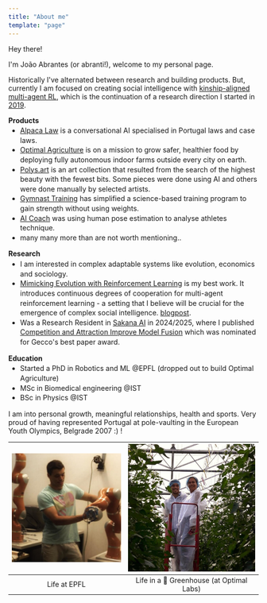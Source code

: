 ```yaml
---
title: "About me"
template: "page"
---
```


<style>ul{line-height: 1.4em;   margin-block-start:0.2em !important;   margin-block-end:0 !important;   list-style-type:disc;}ol{   margin-block-start:0.2em !important;}p { margin-block-end: 0em !important;}</style>

Hey there!

I'm João Abrantes (or abranti!), welcome to my personal page.

Historically I've alternated between research and building products. But, currently I am focused on creating social intelligence with [kinship-aligned multi-agent RL](https://abranti.com/the-key-properties-to-reproduce-society-with-marl.html), which is the continuation of a research direction I started in [2019](https://abranti.com/mimicking-evolution-with-reinforcement-learning.html).

**Products**

- [Alpaca Law](https://alpacalaw.com) is a conversational AI specialised in Portugal laws and case laws.
- [Optimal Agriculture](https://optimal.ag) is on a mission to grow safer, healthier food by deploying fully autonomous indoor farms outside every city on earth.
- [Polys.art](https://www.youtube.com/watch?v=7lym9_bg67Q) is an art collection that resulted from the search of the highest beauty with the fewest bits. Some pieces were done using AI and others were done manually by selected artists.
- [Gymnast Training](https://gymnast.training) has simplified a science-based training program to gain strength without using weights.
- [AI Coach](https://www.youtube.com/watch?v=-6klNzmR-vk) was using human pose estimation to analyse athletes technique.
- many many more than are not worth mentioning..

**Research**

- I am interested in complex adaptable systems like evolution, economics and sociology.
- [Mimicking Evolution with Reinforcement Learning](https://arxiv.org/abs/2004.00048) is my best work. It introduces continuous degrees of cooperation for multi-agent reinforcement learning - a setting that I believe will be crucial for the emergence of complex social intelligence. [blogpost](https://abranti.com/mimicking-evolution-with-reinforcement-learning.html).
- Was a Research Resident in [Sakana AI](https://sakana.ai) in 2024/2025, where I published [Competition and Attraction Improve Model Fusion](https://arxiv.org/abs/2508.16204) which was nominated for Gecco's best paper award.

**Education**

- Started a PhD in Robotics and ML @EPFL (dropped out to build Optimal Agriculture)
- MSc in Biomedical engineering @IST
- BSc in Physics @IST

I am into personal growth, meaningful relationships, health and sports. Very proud of having represented Portugal at pole-vaulting in the European Youth Olympics, Belgrade 2007 :) !

| ![epfl](static/img/about/epfl.jpg) | ![greenhouse](static/img/about/greenhouse.jpg) |
| :--------------------------------: | :--------------------------------------------: |
|            Life at EPFL            |   Life in a 🍅 Greenhouse (at Optimal Labs)    |
